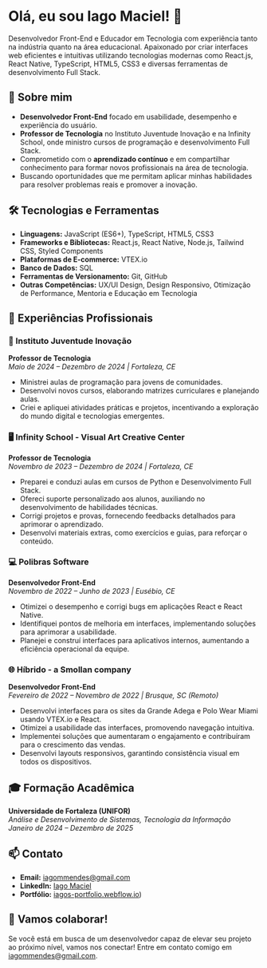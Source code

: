 # Olá, eu sou Iago Maciel! 👋

Desenvolvedor Front-End e Educador em Tecnologia com experiência tanto na indústria quanto na área educacional. Apaixonado por criar interfaces web eficientes e intuitivas utilizando tecnologias modernas como React.js, React Native, TypeScript, HTML5, CSS3 e diversas ferramentas de desenvolvimento Full Stack.

## 🚀 Sobre mim

- **Desenvolvedor Front-End** focado em usabilidade, desempenho e experiência do usuário.
- **Professor de Tecnologia** no Instituto Juventude Inovação e na Infinity School, onde ministro cursos de programação e desenvolvimento Full Stack.
- Comprometido com o **aprendizado contínuo** e em compartilhar conhecimento para formar novos profissionais na área de tecnologia.
- Buscando oportunidades que me permitam aplicar minhas habilidades para resolver problemas reais e promover a inovação.

## 🛠️ Tecnologias e Ferramentas

- **Linguagens:** JavaScript (ES6+), TypeScript, HTML5, CSS3
- **Frameworks e Bibliotecas:** React.js, React Native, Node.js, Tailwind CSS, Styled Components
- **Plataformas de E-commerce:** VTEX.io
- **Banco de Dados:** SQL
- **Ferramentas de Versionamento:** Git, GitHub
- **Outras Competências:** UX/UI Design, Design Responsivo, Otimização de Performance, Mentoria e Educação em Tecnologia

## 💼 Experiências Profissionais

### 🏫 Instituto Juventude Inovação
**Professor de Tecnologia**\
_Maio de 2024 – Dezembro de 2024 | Fortaleza, CE_

- Ministrei aulas de programação para jovens de comunidades.
- Desenvolvi novos cursos, elaborando matrizes curriculares e planejando aulas.
- Criei e apliquei atividades práticas e projetos, incentivando a exploração do mundo digital e tecnologias emergentes.

### 🖥️ Infinity School - Visual Art Creative Center
**Professor de Tecnologia**\
_Novembro de 2023 – Dezembro de 2024 | Fortaleza, CE_

- Preparei e conduzi aulas em cursos de Python e Desenvolvimento Full Stack.
- Ofereci suporte personalizado aos alunos, auxiliando no desenvolvimento de habilidades técnicas.
- Corrigi projetos e provas, fornecendo feedbacks detalhados para aprimorar o aprendizado.
- Desenvolvi materiais extras, como exercícios e guias, para reforçar o conteúdo.

### 💻 Polibras Software
**Desenvolvedor Front-End**\
_Novembro de 2022 – Junho de 2023 | Eusébio, CE_

- Otimizei o desempenho e corrigi bugs em aplicações React e React Native.
- Identifiquei pontos de melhoria em interfaces, implementando soluções para aprimorar a usabilidade.
- Planejei e construí interfaces para aplicativos internos, aumentando a eficiência operacional da equipe.

### 🌐 Híbrido - a Smollan company
**Desenvolvedor Front-End**\
_Fevereiro de 2022 – Novembro de 2022 | Brusque, SC (Remoto)_

- Desenvolvi interfaces para os sites da Grande Adega e Polo Wear Miami usando VTEX.io e React.
- Otimizei a usabilidade das interfaces, promovendo navegação intuitiva.
- Implementei soluções que aumentaram o engajamento e contribuíram para o crescimento das vendas.
- Desenvolvi layouts responsivos, garantindo consistência visual em todos os dispositivos.

## 🎓 Formação Acadêmica

**Universidade de Fortaleza (UNIFOR)**\
_Análise e Desenvolvimento de Sistemas, Tecnologia da Informação_\
_Janeiro de 2024 – Dezembro de 2025_

## 📫 Contato

- **Email:** [iagommendes@gmail.com](mailto:iagommendes@gmail.com)
- **LinkedIn:** [Iago Maciel](https://www.linkedin.com/in/iagommaciel)
- **Portfólio:** [iagos-portfolio.webflow.io](https://iagos-portfolio.webflow.io/))


## 🌟 Vamos colaborar!

Se você está em busca de um desenvolvedor capaz de elevar seu projeto ao próximo nível, vamos nos conectar! Entre em contato comigo em [iagommendes@gmail.com](mailto:iagommendes@gmail.com).
